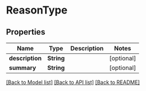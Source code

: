 # ReasonType

## Properties
Name | Type | Description | Notes
------------ | ------------- | ------------- | -------------
**description** | **String** |  | [optional] 
**summary** | **String** |  | [optional] 

[[Back to Model list]](../README.md#documentation-for-models) [[Back to API list]](../README.md#documentation-for-api-endpoints) [[Back to README]](../README.md)


